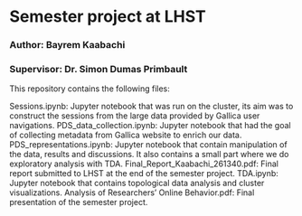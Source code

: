 # Semester project at LHST
### Author: Bayrem Kaabachi 
### Supervisor: Dr. Simon Dumas Primbault

This repository contains the following files:

Sessions.ipynb: Jupyter notebook that was run on the cluster, its aim was to construct the sessions from the large data provided by Gallica user navigations.
PDS_data_collection.ipynb: Jupyter notebook that had the goal of collecting metadata from Gallica website to enrich our data.
PDS_representations.ipynb: Jupyter notebook that contain manipulation of the data, results and discussions. It also contains a small part where we do exploratory analysis with TDA.
Final_Report_Kaabachi_261340.pdf: Final report submitted to LHST at the end of the semester project.
TDA.ipynb: Jupyter notebook that contains topological data analysis and cluster visualizations.
Analysis of Researchers’ Online Behavior.pdf: Final presentation of the semester project.
